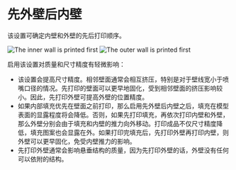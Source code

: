 先外壁后内壁
====
该设置可确定内壁和外壁的先后打印顺序。

![The inner wall is printed first](../images/outer_inset_first_disabled.gif)
![The outer wall is printed first](../images/outer_inset_first_enabled.gif)

启用该设置对质量和尺寸精度有轻微影响：
* 该设置会提高尺寸精度。相邻壁面通常会相互挤压，特别是对于壁线宽小于喷嘴口径的情况。先打印的壁面可以更早地固化，受到相邻壁面的挤压影响较小。因此，先打印外壁可提高外壁的位置精度。
* 如果内部填充优先在壁面之前打印，那么启用先外壁后内壁之后，填充在模型表面的显露程度将会降低。否则，如果先打印填充，再依次打印内壁和外壁，那么外壁分别会由于填充和内壁的推力向外移动。打印成品不仅尺寸精度降低，填充图案也会显露在外。如果打印完填充后，先打印外壁再打印内壁，则外壁可以更早固化，免受内壁推力的影响。
* 先打印外壁通常会影响悬垂结构的质量，因为先打印外壁的话，外壁没有任何可以依附的结构。
